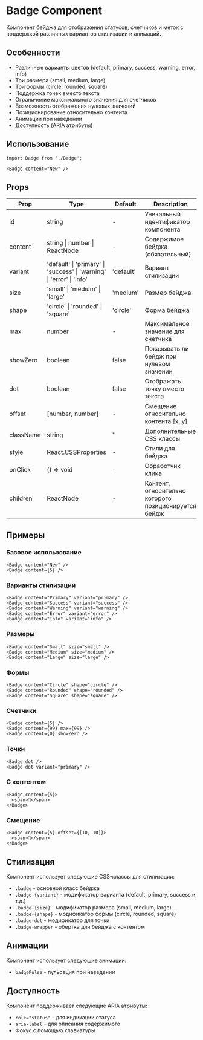 # Badge Component

Компонент бейджа для отображения статусов, счетчиков и меток с поддержкой различных вариантов стилизации и анимаций.

## Особенности

- Различные варианты цветов (default, primary, success, warning, error, info)
- Три размера (small, medium, large)
- Три формы (circle, rounded, square)
- Поддержка точек вместо текста
- Ограничение максимального значения для счетчиков
- Возможность отображения нулевых значений
- Позиционирование относительно контента
- Анимации при наведении
- Доступность (ARIA атрибуты)

## Использование

```tsx
import Badge from './Badge';

<Badge content="New" />
```

## Props

| Prop | Type | Default | Description |
|------|------|---------|-------------|
| id | string | - | Уникальный идентификатор компонента |
| content | string \| number \| ReactNode | - | Содержимое бейджа (обязательный) |
| variant | 'default' \| 'primary' \| 'success' \| 'warning' \| 'error' \| 'info' | 'default' | Вариант стилизации |
| size | 'small' \| 'medium' \| 'large' | 'medium' | Размер бейджа |
| shape | 'circle' \| 'rounded' \| 'square' | 'circle' | Форма бейджа |
| max | number | - | Максимальное значение для счетчика |
| showZero | boolean | false | Показывать ли бейдж при нулевом значении |
| dot | boolean | false | Отображать точку вместо текста |
| offset | [number, number] | - | Смещение относительно контента [x, y] |
| className | string | '' | Дополнительные CSS классы |
| style | React.CSSProperties | - | Стили для бейджа |
| onClick | () => void | - | Обработчик клика |
| children | ReactNode | - | Контент, относительно которого позиционируется бейдж |

## Примеры

### Базовое использование
```tsx
<Badge content="New" />
<Badge content={5} />
```

### Варианты стилизации
```tsx
<Badge content="Primary" variant="primary" />
<Badge content="Success" variant="success" />
<Badge content="Warning" variant="warning" />
<Badge content="Error" variant="error" />
<Badge content="Info" variant="info" />
```

### Размеры
```tsx
<Badge content="Small" size="small" />
<Badge content="Medium" size="medium" />
<Badge content="Large" size="large" />
```

### Формы
```tsx
<Badge content="Circle" shape="circle" />
<Badge content="Rounded" shape="rounded" />
<Badge content="Square" shape="square" />
```

### Счетчики
```tsx
<Badge content={5} />
<Badge content={99} max={99} />
<Badge content={0} showZero />
```

### Точки
```tsx
<Badge dot />
<Badge dot variant="primary" />
```

### С контентом
```tsx
<Badge content={5}>
  <span>🔔</span>
</Badge>
```

### Смещение
```tsx
<Badge content={5} offset={[10, 10]}>
  <span>🔔</span>
</Badge>
```

## Стилизация

Компонент использует следующие CSS-классы для стилизации:

- `.badge` - основной класс бейджа
- `.badge-{variant}` - модификатор варианта (default, primary, success и т.д.)
- `.badge-{size}` - модификатор размера (small, medium, large)
- `.badge-{shape}` - модификатор формы (circle, rounded, square)
- `.badge-dot` - модификатор для точки
- `.badge-wrapper` - обертка для бейджа с контентом

## Анимации

Компонент использует следующие анимации:
- `badgePulse` - пульсация при наведении

## Доступность

Компонент поддерживает следующие ARIA атрибуты:
- `role="status"` - для индикации статуса
- `aria-label` - для описания содержимого
- Фокус с помощью клавиатуры 